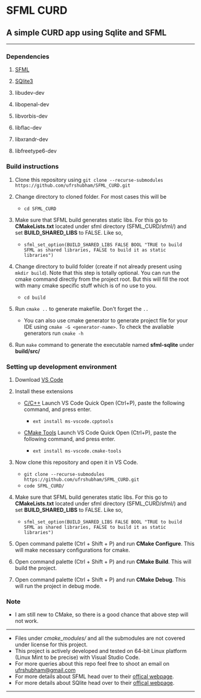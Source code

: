 # SFML CURD

## A simple CURD app using Sqlite and SFML

---

### Dependencies

1. [SFML](https://www.sfml-dev.org/)

2. [SQlite3](https://sqlite.org/)

3. libudev-dev

4. libopenal-dev

5. libvorbis-dev

6. libflac-dev

7. libxrandr-dev

8. libfreetype6-dev

### Build instructions

1. Clone this repository using `git clone --recurse-submodules https://github.com/ufrshubham/SFML_CURD.git`

2. Change directory to cloned folder. For most cases this will be 
    - `cd SFML_CURD`

3. Make sure that SFML build generates static libs. For this go to **CMakeLists.txt** located under sfml directory (SFML_CURD/sfml/) and set **BUILD_SHARED_LIBS** to FALSE. Like so,
    - `sfml_set_option(BUILD_SHARED_LIBS FALSE BOOL "TRUE to build SFML as shared libraries, FALSE to build it as static libraries")`

4. Change directory to build folder (create if not already present using `mkdir build`). Note that this step is totally optional. You can run the cmake command directly from the project root. But this will fill the root with many cmake specific stuff which is of no use to you.
    - `cd build`

5. Run `cmake ..` to generate makefile. Don't forget the `..`
    - You can also use cmake generator to generate project file for your IDE using `cmake -G <generator-name>`. To check the avaliable generators run `cmake -h`

6. Run `make` command to generate the executable named **sfml-sqlite** under **build/src/**

### Setting up development environment

1. Download [VS Code](https://code.visualstudio.com/)

2. Install these extensions

    - [C/C++](https://marketplace.visualstudio.com/items?itemName=ms-vscode.cpptools) Launch VS Code Quick Open (Ctrl+P), paste the following command, and press enter.
        - `ext install ms-vscode.cpptools`

    - [CMake Tools](https://marketplace.visualstudio.com/items?itemName=ms-vscode.cmake-tools) Launch VS Code Quick Open (Ctrl+P), paste the following command, and press enter.
        - `ext install ms-vscode.cmake-tools`

3. Now clone this repository and open it in VS Code.
    - `git clone --recurse-submodules https://github.com/ufrshubham/SFML_CURD.git`
    - `code SFML_CURD/`

4. Make sure that SFML build generates static libs. For this go to **CMakeLists.txt** located under sfml directory (SFML_CURD/sfml/) and set **BUILD_SHARED_LIBS** to FALSE. Like so,
    - `sfml_set_option(BUILD_SHARED_LIBS FALSE BOOL "TRUE to build SFML as shared libraries, FALSE to build it as static libraries")`

5. Open command palette (Ctrl + Shift + P) and run **CMake Configure**. This will make necessary configurations for cmake.

6. Open command palette (Ctrl + Shift + P) and run **CMake Build**. This will build the project.

7. Open command palette (Ctrl + Shift + P) and run **CMake Debug**. This will run the project in debug mode.

### Note

- I am still new to CMake, so there is a good chance that above step will not work.

---

- Files under *cmake_modules/* and all the submodules are not covered under license for this project.
- This project is actively developed and tested on 64-bit Linux platform (Linux Mint to be precise) with Visual Studio Code.
- For more queries about this repo feel free to shoot an email on ufrshubham@gmail.com
- For more details about SFML head over to their [offical webpage](https://www.sfml-dev.org/).
- For more details about SQlite head over to their [offical webpage](https://sqlite.org/).

---
